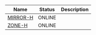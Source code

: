 |Name|Status|Description|
| ------ | ------ | ------ |
|[MIRROR-H](https://www.mirror-h.org/)|ONLINE||
|[ZONE-H](https://www.zone-h.org/)|ONLINE||
